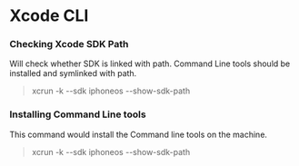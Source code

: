 # Xcode CLI

### Checking Xcode SDK Path

Will check whether SDK is linked with path. Command Line tools should be installed and symlinked with path.

> xcrun -k --sdk iphoneos --show-sdk-path

### Installing Command Line tools

This command would install the Command line tools on the machine.

> xcrun -k --sdk iphoneos --show-sdk-path



